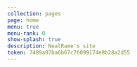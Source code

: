 ```yaml
---
collection: pages
page: home
menu: true
menu-rank: 0
show-splash: true
description: NealRame's site
token: 7489a07ba6b67c76099174e8b28a2d55
---
```


